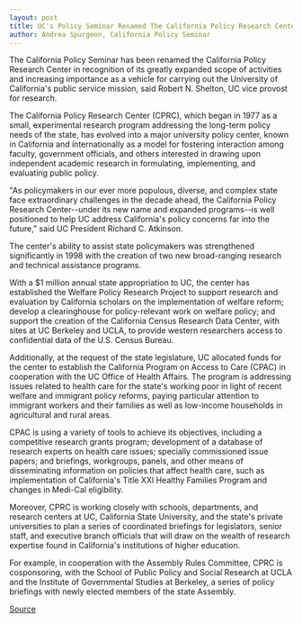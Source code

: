 ```yaml
---
layout: post
title: UC's Policy Seminar Renamed The California Policy Research Center
author: Andrea Spurgeon, California Policy Seminar
---
```


The California Policy Seminar has been renamed the California Policy Research Center in recognition of its greatly expanded scope of activities and increasing importance as a vehicle for carrying out the University of California's public service mission, said Robert N. Shelton, UC vice provost for research.

The California Policy Research Center (CPRC), which began in 1977 as a small, experimental research program addressing the long-term policy needs of the state, has evolved into a major university policy center, known in California and internationally as a model for fostering interaction among faculty, government officials, and others interested in drawing upon independent academic research in formulating, implementing, and evaluating public policy.

"As policymakers in our ever more populous, diverse, and complex state face extraordinary challenges in the decade ahead, the California Policy Research Center--under its new name and expanded programs--is well positioned to help UC address California's policy concerns far into the future," said UC President Richard C. Atkinson.

The center's ability to assist state policymakers was strengthened significantly in 1998 with the creation of two new broad-ranging research and technical assistance programs.

With a $1 million annual state appropriation to UC, the center has established the Welfare Policy Research Project to support research and evaluation by California scholars on the implementation of welfare reform; develop a clearinghouse for policy-relevant work on welfare policy; and support the creation of the California Census Research Data Center, with sites at UC Berkeley and UCLA, to provide western researchers access to confidential data of the U.S. Census Bureau.

Additionally, at the request of the state legislature, UC allocated funds for the center to establish the California Program on Access to Care (CPAC) in cooperation with the UC Office of Health Affairs. The program is addressing issues related to health care for the state's working poor in light of recent welfare and immigrant policy reforms, paying particular attention to immigrant workers and their families as well as low-income households in agricultural and rural areas.

CPAC is using a variety of tools to achieve its objectives, including a competitive research grants program; development of a database of research experts on health care issues; specially commissioned issue papers; and briefings, workgroups, panels, and other means of disseminating information on policies that affect health care, such as implementation of California's Title XXI Healthy Families Program and changes in Medi-Cal eligibility.

Moreover, CPRC is working closely with schools, departments, and research centers at UC, California State University, and the state's private universities to plan a series of coordinated briefings for legislators, senior staff, and executive branch officials that will draw on the wealth of research expertise found in California's institutions of higher education.

For example, in cooperation with the Assembly Rules Committee, CPRC is cosponsoring, with the School of Public Policy and Social Research at UCLA and the Institute of Governmental Studies at Berkeley, a series of policy briefings with newly elected members of the state Assembly.

[Source](http://www1.ucsc.edu/oncampus/currents/98-99/01-18/ucpolicy.htm "Permalink to California Policy Research Center renamed; 01-18-99")

